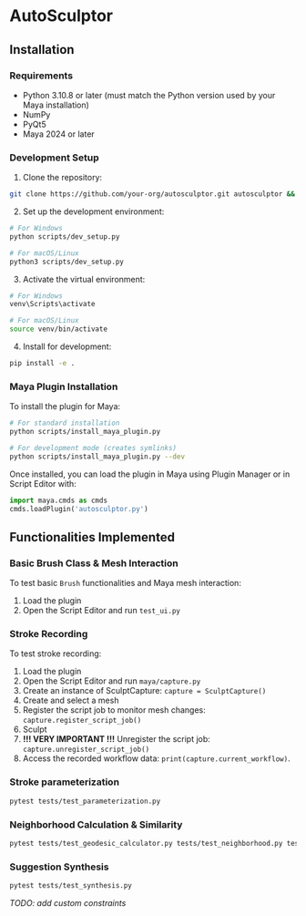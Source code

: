 # AutoSculptor

## Installation

### Requirements

- Python 3.10.8 or later (must match the Python version used by your Maya installation)
- NumPy
- PyQt5
- Maya 2024 or later

### Development Setup

1. Clone the repository:

```bash
git clone https://github.com/your-org/autosculptor.git autosculptor && cd autosculptor
```

2. Set up the development environment:

```bash
# For Windows
python scripts/dev_setup.py

# For macOS/Linux
python3 scripts/dev_setup.py
```

3. Activate the virtual environment:

```bash
# For Windows
venv\Scripts\activate

# For macOS/Linux
source venv/bin/activate
```

4. Install for development:

```bash
pip install -e .
```

### Maya Plugin Installation

To install the plugin for Maya:

```bash
# For standard installation
python scripts/install_maya_plugin.py

# For development mode (creates symlinks)
python scripts/install_maya_plugin.py --dev
```

Once installed, you can load the plugin in Maya using Plugin Manager or in Script Editor with:

```python
import maya.cmds as cmds
cmds.loadPlugin('autosculptor.py')
```

## Functionalities Implemented

### Basic Brush Class & Mesh Interaction

To test basic `Brush` functionalities and Maya mesh interaction:

1. Load the plugin
2. Open the Script Editor and run `test_ui.py`

### Stroke Recording

To test stroke recording: 

1. Load the plugin
2. Open the Script Editor and run `maya/capture.py`
3. Create an instance of SculptCapture: `capture = SculptCapture()`
4. Create and select a mesh
5. Register the script job to monitor mesh changes: `capture.register_script_job()`
6. Sculpt
7. **!!! VERY IMPORTANT !!!** Unregister the script job: `capture.unregister_script_job()` 
8. Access the recorded workflow data: `print(capture.current_workflow)`.

### Stroke parameterization
```bash
pytest tests/test_parameterization.py
```

### Neighborhood Calculation & Similarity
```bash
pytest tests/test_geodesic_calculator.py tests/test_neighborhood.py tests/test_similarity.py
```

### Suggestion Synthesis
```bash
pytest tests/test_synthesis.py
```
*TODO: add custom constraints*


